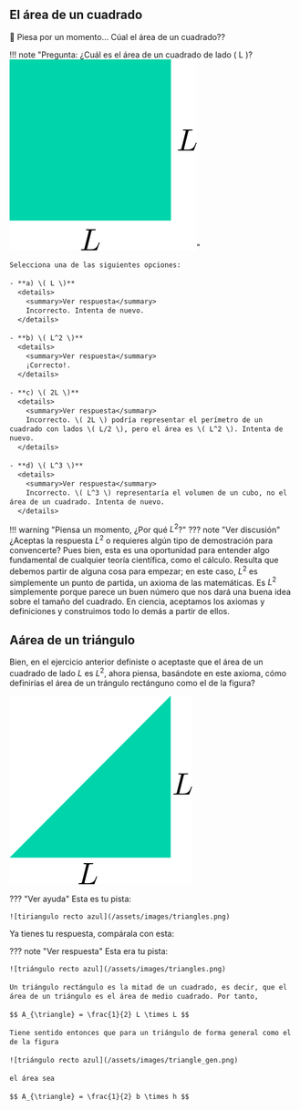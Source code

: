 

## El área de un cuadrado
:thinking: Piesa por un momento... Cúal el área de un cuadrado??

!!! note "Pregunta: ¿Cuál es el área de un cuadrado de lado \( L \)?  ![Square with side L](/assets/images/square.png)"

    Selecciona una de las siguientes opciones:

    - **a) \( L \)**  
      <details>
        <summary>Ver respuesta</summary>
        Incorrecto. Intenta de nuevo.
      </details>

    - **b) \( L^2 \)**  
      <details>
        <summary>Ver respuesta</summary>
        ¡Correcto!.
      </details>

    - **c) \( 2L \)**  
      <details>
        <summary>Ver respuesta</summary>
        Incorrecto. \( 2L \) podría representar el perímetro de un cuadrado con lados \( L/2 \), pero el área es \( L^2 \). Intenta de nuevo.
      </details>

    - **d) \( L^3 \)**  
      <details>
        <summary>Ver respuesta</summary>
        Incorrecto. \( L^3 \) representaría el volumen de un cubo, no el área de un cuadrado. Intenta de nuevo.
      </details>

      
!!! warning "Piensa un momento, ¿Por qué $L^2$?"
    ??? note "Ver discusión"
        ¿Aceptas la respuesta $L^2$ o requieres algún tipo de demostración para convencerte? Pues bien, esta es una oportunidad para entender algo fundamental de cualquier teoría científica, como el cálculo. Resulta que debemos partir de alguna cosa para empezar; en este caso, $L^2$ es simplemente un punto de partida, un axioma de las matemáticas. Es $L^2$ simplemente porque parece un buen número que nos dará una buena idea sobre el tamaño del cuadrado. En ciencia, aceptamos los axiomas y definiciones y construimos todo lo demás a partir de ellos.

## Aárea de un triángulo

Bien, en el ejercicio anterior definiste o aceptaste que el área de un cuadrado de lado $L$ es $L^2$, ahora piensa, basándote en este axioma, cómo definirías el área de un trángulo rectánguno como el de la figura?

![tiriangulo recto azul](/assets/images/triangle.png)

???  "Ver ayuda"
    Esta es tu pista:

    ![tiriangulo recto azul](/assets/images/triangles.png)

Ya tienes tu respuesta, compárala con esta:

??? note "Ver respuesta"
    Esta era tu pista:

    ![triángulo recto azul](/assets/images/triangles.png)

    Un triángulo rectángulo es la mitad de un cuadrado, es decir, que el área de un triángulo es el área de medio cuadrado. Por tanto,

    $$ A_{\triangle} = \frac{1}{2} L \times L $$

    Tiene sentido entonces que para un triángulo de forma general como el de la figura
    
    ![triángulo recto azul](/assets/images/triangle_gen.png)
    
    el área sea

    $$ A_{\triangle} = \frac{1}{2} b \times h $$
    